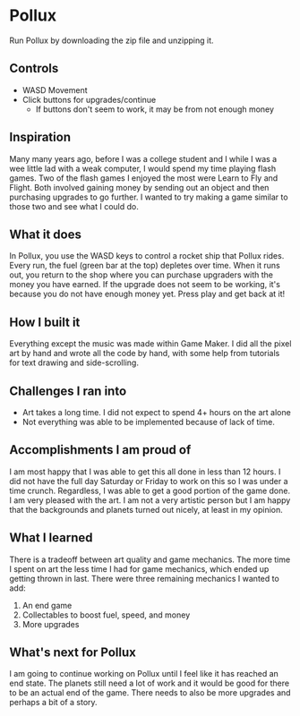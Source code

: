 # Pollux
Run Pollux by downloading the zip file and unzipping it.

## Controls
- WASD Movement
- Click buttons for upgrades/continue
  - If buttons don't seem to work, it may be from not enough money

## Inspiration
Many many years ago, before I was a college student and I while I was a wee little lad with a weak computer, I would spend my time playing flash games. Two of the flash games I enjoyed the most were Learn to Fly and Flight. Both involved gaining money by sending out an object and then purchasing upgrades to go further. I wanted to try making a game similar to those two and see what I could do.

## What it does
In Pollux, you use the WASD keys to control a rocket ship that Pollux rides. Every run, the fuel (green bar at the top) depletes over time. When it runs out, you return to the shop where you can purchase upgraders with the money you have earned. If the upgrade does not seem to be working, it's because you do not have enough money yet. Press play and get back at it!

## How I built it
Everything except the music was made within Game Maker. I did all the pixel art by hand and wrote all the code by hand, with some help from tutorials for text drawing and side-scrolling.

## Challenges I ran into
- Art takes a long time. I did not expect to spend 4+ hours on the art alone
- Not everything was able to be implemented because of lack of time.

## Accomplishments I am proud of
I am most happy that I was able to get this all done in less than 12 hours. I did not have the full day Saturday or Friday to work on this so I was under a time crunch. Regardless, I was able to get a good portion of the game done. I am very pleased with the art. I am not a very artistic person but I am happy that the backgrounds and planets turned out nicely, at least in my opinion.

## What I learned
There is a tradeoff between art quality and game mechanics. The more time I spent on art the less time I had for game mechanics, which ended up getting thrown in last. There were three remaining mechanics I wanted to add:
1) An end game
2) Collectables to boost fuel, speed, and money
3) More upgrades

## What's next for Pollux
I am going to continue working on Pollux until I feel like it has reached an end state.
The planets still need a lot of work and it would be good for there to be an actual end of the game. There needs to also be more upgrades and perhaps a bit of a story.
